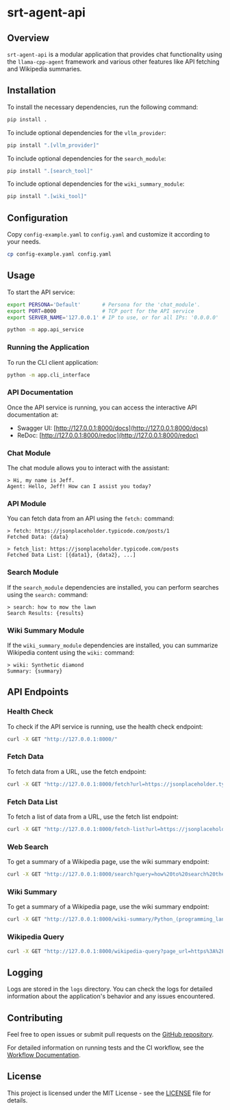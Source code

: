 # srt-agent-api

## Overview

`srt-agent-api` is a modular application that provides chat functionality using the `llama-cpp-agent` framework and various other features like API fetching and Wikipedia summaries.

## Installation

To install the necessary dependencies, run the following command:

```bash
pip install .
```

To include optional dependencies for the `vllm_provider`:

```bash
pip install ".[vllm_provider]"
```

To include optional dependencies for the `search_module`:

```bash
pip install ".[search_tool]"
```

To include optional dependencies for the `wiki_summary_module`:

```bash
pip install ".[wiki_tool]"
```

## Configuration

Copy `config-example.yaml` to `config.yaml` and customize it according to your needs.

```bash
cp config-example.yaml config.yaml
```

## Usage

To start the API service:

```bash
export PERSONA='Default'       # Persona for the 'chat_module'.
export PORT=8000               # TCP port for the API service
export SERVER_NAME='127.0.0.1' # IP to use, or for all IPs: '0.0.0.0'

python -m app.api_service
```

### Running the Application

To run the CLI client application:

```bash
python -m app.cli_interface
```

### API Documentation

Once the API service is running, you can access the interactive API documentation at:

- Swagger UI: [http://127.0.0.1:8000/docs](http://127.0.0.1:8000/docs)
- ReDoc: [http://127.0.0.1:8000/redoc](http://127.0.0.1:8000/redoc)

### Chat Module

The chat module allows you to interact with the assistant:

```plaintext
> Hi, my name is Jeff.
Agent: Hello, Jeff! How can I assist you today?
```

### API Module

You can fetch data from an API using the `fetch:` command:

```plaintext
> fetch: https://jsonplaceholder.typicode.com/posts/1
Fetched Data: {data}

> fetch_list: https://jsonplaceholder.typicode.com/posts
Fetched Data List: [{data1}, {data2}, ...]
```

### Search Module

If the `search_module` dependencies are installed, you can perform searches using the `search:` command:

```plaintext
> search: how to mow the lawn
Search Results: {results}
```

### Wiki Summary Module

If the `wiki_summary_module` dependencies are installed, you can summarize Wikipedia content using the `wiki:` command:

```plaintext
> wiki: Synthetic diamond
Summary: {summary}
```

## API Endpoints

### Health Check

To check if the API service is running, use the health check endpoint:

```bash
curl -X GET "http://127.0.0.1:8000/"
```

### Fetch Data

To fetch data from a URL, use the fetch endpoint:

```bash
curl -X GET "http://127.0.0.1:8000/fetch?url=https://jsonplaceholder.typicode.com/posts/1"
```

### Fetch Data List

To fetch a list of data from a URL, use the fetch list endpoint:

```bash
curl -X GET "http://127.0.0.1:8000/fetch-list?url=https://jsonplaceholder.typicode.com/posts"
```

### Web Search

To get a summary of a Wikipedia page, use the wiki summary endpoint:

```bash
curl -X GET "http://127.0.0.1:8000/search?query=how%20to%20search%20the%20web"
```

### Wiki Summary

To get a summary of a Wikipedia page, use the wiki summary endpoint:

```bash
curl -X GET "http://127.0.0.1:8000/wiki-summary/Python_(programming_language)"
```

### Wikipedia Query

```bash
curl -X GET "http://127.0.0.1:8000/wikipedia-query?page_url=https%3A%2F%2Fen.wikipedia.org%2Fwiki%2FSynthetic_diamond&query=What%20is%20a%20BARS%20apparatus%3F"
```

## Logging

Logs are stored in the `logs` directory. You can check the logs for detailed information about the application's behavior and any issues encountered.

## Contributing

Feel free to open issues or submit pull requests on the [GitHub repository](https://github.com/SolidRusT/srt-agent-api).

For detailed information on running tests and the CI workflow, see the [Workflow Documentation](WORKFLOW.md).

## License

This project is licensed under the MIT License - see the [LICENSE](LICENSE) file for details.
